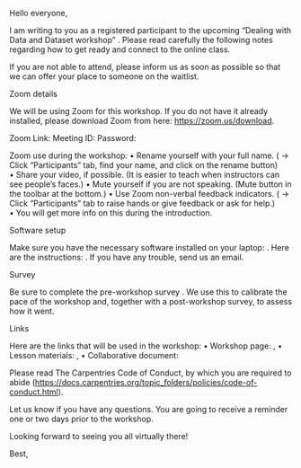 Hello everyone,

I am writing to you as a registered participant to the upcoming “Dealing with Data and Dataset workshop” <insert dates>.
Please read carefully the following notes regarding how to get ready and connect to the online class.

If you are not able to attend, please inform us as soon as possible so that we can offer your place to someone on the waitlist. 


Zoom details

We will be using Zoom for this workshop. If you do not have it already installed,  please download Zoom from here: https://zoom.us/download.

<!-- Insert Zoom details-->
Zoom Link:
Meeting ID:
Password:

Zoom use during the workshop:
    • Rename yourself with your full name. ( → Click “Participants” tab, find your name, and click on the rename button)
    • Share your video, if possible. (It is easier to teach when instructors can see people’s faces.)
    • Mute yourself if you are not speaking. (Mute button in the toolbar at the bottom.)
    • Use Zoom non-verbal feedback indicators. ( → Click “Participants” tab to raise hands or give feedback or ask for help.)
    • You will get more info on this during the introduction.


Software setup

Make sure you have the necessary software installed on your laptop: <list software>.
Here are the instructions: <link to instructions>. If you have any trouble, send us an email.
  
<!--
Info relevant for Python and Anaconda; uncomment if these are being used.
On Mac OS and Linux, Python3 will already be installed, unless you have a very old operating system. To check, open the Terminal application and run ‘python3 --version’ [enter]. If you don't get a "command not found" error, you're good to go.
If you have a Windows machine or/and you do not have Python3 please download Anaconda (https://www.anaconda.com/distribution/#download-section). More info on Anaconda can be found here (https://docs.anaconda.com/anaconda/install/). Please allow plenty of time to install the software (mainly Python) and do get in touch by email as soon as possible if you run into any issues.
-->


Survey

Be sure to complete the pre-workshop survey <link to survey>. We use this to calibrate the pace of the workshop and, together with a post-workshop survey, to assess how it went.


Links

Here are the links that will be used in the workshop: 
    • Workshop page: <link to workshop page>, 
    • Lesson materials: <links to lesson materials>,
    • Collaborative document: <link to collaborative document>

Please read The Carpentries Code of Conduct, by which you are required to abide (https://docs.carpentries.org/topic_folders/policies/code-of-conduct.html).

Let us know if you have any questions. You are going to receive a reminder one or two days prior to the workshop.

Looking forward to seeing you all virtually there!

Best,
